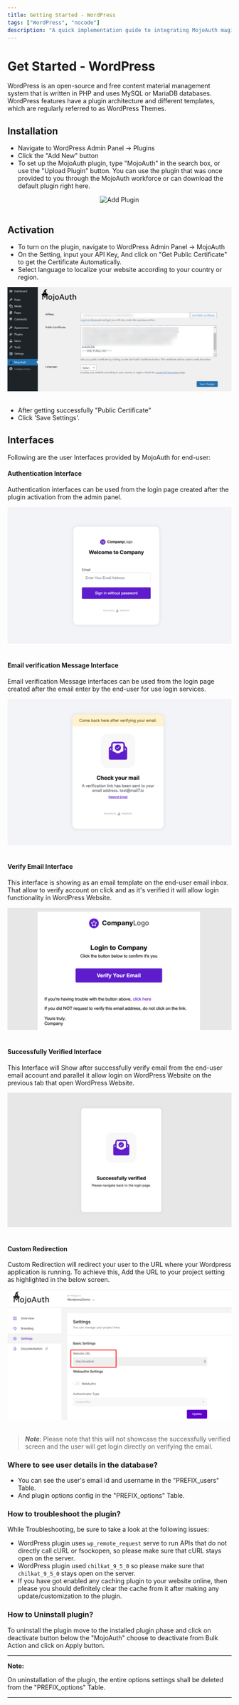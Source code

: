 ```yaml
---
title: Getting Started - WordPress
tags: ["WordPress", "nocode"]
description: "A quick implementation guide to integrating MojoAuth magic link to your WordPress site."
---
```


# Get Started - WordPress

WordPress is an open-source and free content material management system that is written in PHP and uses MySQL or MariaDB databases. WordPress features have a plugin architecture and different templates, which are regularly referred to as WordPress Themes.

## Installation

- Navigate to WordPress Admin Panel -> Plugins
- Click the &quot;Add New&quot; button
- To set up the MojoAuth plugin, type &quot;MojoAuth&quot; in the search box, or use the &quot;Upload Plugin&quot; button. You can use the plugin that was once provided to you through the MojoAuth workforce or can download the default plugin right here.

<div style="text-align:center">
  <img src="./images/add-plugin.png" alt="Add Plugin" />
</div>
<br/>

## Activation

- To turn on the plugin, navigate to WordPress Admin Panel -> MojoAuth
- On the Setting, input your API Key, And click on &quot;Get Public Certificate&quot; to get the Certificate Automatically.
- Select language to localize your website according to your country or region.

<div style="text-align:center">
  <img src="./images/public-certificate.png" alt="Activation" />
</div>
<br/>

- After getting successfully &quot;Public Certificate&quot;
- Click &#39;Save Settings&#39;.

## Interfaces

Following are the user Interfaces provided by MojoAuth for end-user:

#### Authentication Interface

Authentication interfaces can be used from the login page created after the plugin activation from the admin panel.

<div style="text-align:center">
  <img src="./images/authentication-interface.png" alt="Authentication Interface" />
</div>
<br/>

#### Email verification Message Interface

Email verification Message interfaces can be used from the login page created after the email enter by the end-user for use login services.

<div style="text-align:center">
  <img src="./images/verification-interface.png" alt="Verification Interface" />
</div>
<br/>

#### Verify Email Interface

This interface is showing as an email template on the end-user email inbox. That allow to verify account on click and as it&#39;s verified it will allow login functionality in WordPress Website.

<div style="text-align:center">
  <img src="./images/verify-email.png" alt="Verify Email Interface" />
</div>
<br/>

#### Successfully Verified Interface

This Interface will Show after successfully verify email from the end-user email account and parallel it allow login on WordPress Website on the previous tab that open WordPress Website.

<div style="text-align:center">
  <img src="./images/verified-interface.png" alt="Successfully Verified Interface" />
</div>
<br/>

#### Custom Redirection

Custom Redirection will redirect your user to the URL where your Wordpress application is running. To achieve this, Add the URL to your project setting as highlighted in the below screen.

<div style="text-align:center">
  <img src="./images/custom-redirection.png" alt="Successfully Verified Interface" />
</div>
<br/>

> **_Note_**: Please note that this will not showcase the successfully verified screen and the user will get login directly on verifying the email.

### Where to see user details in the database?

- You can see the user&#39;s email id and username in the &quot;PREFIX_users&quot; Table.
- And plugin options config in the &quot;PREFIX_options&quot; Table.

### How to troubleshoot the plugin?

While Troubleshooting, be sure to take a look at the following issues:

- WordPress plugin uses `wp_remote_request` serve to run APIs that do not directly call cURL or fsockopen, so please make sure that cURL stays open on the server.
- WordPress plugin used `chilkat_9_5_0` so please make sure that `chilkat_9_5_0` stays open on the server.
- If you have got enabled any caching plugin to your website online, then please you should definitely clear the cache from it after making any update/customization to the plugin.

### How to Uninstall plugin?

To uninstall the plugin move to the installed plugin phase and click on deactivate button below the &quot;MojoAuth&quot; choose to deactivate from Bulk Action and click on Apply button.

---

**Note:**

On uninstallation of the plugin, the entire options settings shall be deleted from the &quot;PREFIX_options&quot; Table.

---
